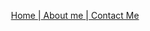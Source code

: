  <p> <center> <font color="black"> <a href="index.html"> Home </a>|<a href="aboutme.html"> About me </a> |<a href="contact.html"> Contact Me </a>  </font> </p> 
